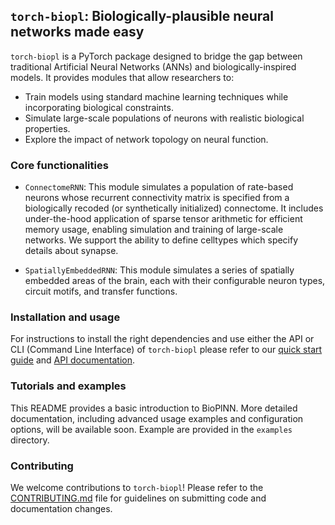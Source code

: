 ## `torch-biopl`: Biologically-plausible neural networks made easy

`torch-biopl` is a PyTorch package designed to bridge the gap between traditional Artificial Neural Networks (ANNs) and biologically-inspired models. It provides modules that allow researchers to:

* Train models using standard machine learning techniques while incorporating biological constraints.
* Simulate large-scale populations of neurons with realistic biological properties.
* Explore the impact of network topology on neural function.

### Core functionalities

* `ConnectomeRNN`: This module simulates a population of rate-based neurons whose recurrent connectivity matrix is specified from a biologically recoded (or synthetically initialized) connectome. It includes under-the-hood application of sparse tensor arithmetic for efficient memory usage, enabling simulation and training of large-scale networks. We support the ability to define celltypes which specify details about synapse.

* `SpatiallyEmbeddedRNN`: This module simulates a series of spatially embedded areas of the brain, each with their configurable neuron types, circuit motifs, and transfer functions.

### Installation and usage
For instructions to install the right dependencies and use either the API or CLI (Command Line Interface) of `torch-biopl` please refer to our [quick start guide](https://fietelab.github.io/torch-bioplnn-dev/install) and [API documentation](#).

### Tutorials and examples

This README provides a basic introduction to BioPlNN. More detailed documentation, including advanced usage examples and configuration options, will be available soon. Example are provided in the `examples` directory.

### Contributing

We welcome contributions to `torch-biopl`! Please refer to the [CONTRIBUTING.md](CONTRIBUTING.md) file for guidelines on submitting code and documentation changes.
